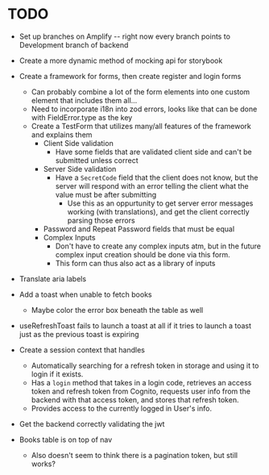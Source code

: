 # TODO

- Set up branches on Amplify -- right now every branch points to Development branch of backend
- Create a more dynamic method of mocking api for storybook
- Create a framework for forms, then create register and login forms

  - Can probably combine a lot of the form elements into one custom element that includes them all...
  - Need to incorporate i18n into zod errors, looks like that can be done with FieldError.type as the key
  - Create a TestForm that utilizes many/all features of the framework and explains them
    - Client Side validation
      - Have some fields that are validated client side and can't be submitted unless correct
    - Server Side validation
      - Have a `SecretCode` field that the client does not know, but the server will respond with an error telling the client what the value must be after submitting
        - Use this as an oppurtunity to get server error messages working (with translations), and get the client correctly parsing those errors
    - Password and Repeat Password fields that must be equal
    - Complex Inputs
      - Don't have to create any complex inputs atm, but in the future complex input creation should be done via this form.
      - This form can thus also act as a library of inputs

- Translate aria labels

- Add a toast when unable to fetch books

  - Maybe color the error box beneath the table as well

- useRefreshToast fails to launch a toast at all if it tries to launch a toast just as the previous toast is expiring

- Create a session context that handles

  - Automatically searching for a refresh token in storage and using it to login if it exists.
  - Has a `login` method that takes in a login code, retrieves an access token and refresh token from Cognito, requests user info from the backend with that access token, and stores that refresh token.
  - Provides access to the currently logged in User's info.

- Get the backend correctly validating the jwt

- Books table is on top of nav
  - Also doesn't seem to think there is a pagination token, but still works?
